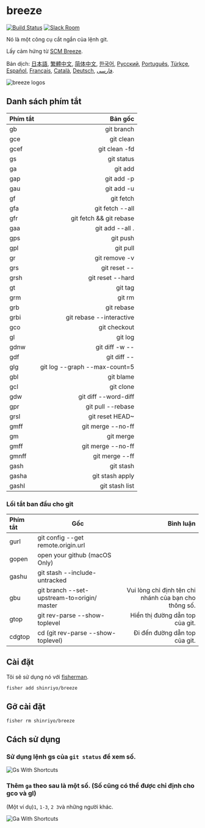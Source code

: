 [日本語]: README.jp.md
[繁體中文]: README.zh-tw.md
[简体中文]: README.zh-cn.md
[한국어]: README.ko.md
[Русский]: README.ru.md
[Português]: README.pt.md
[Türkçe]: README.tr.md
[Español]: README.es.md
[Français]: README.fr.md
[Català]: README.ca.md
[Deutsch]: README.du.md
[فارسی]: README.fa.md
[Tiếng Việt]: README.vn.md

# breeze

[![Build Status][travis-badge]][travis-link]
[![Slack Room][slack-badge]][slack-link]

Nó là một công cụ cắt ngắn của lệnh git.

Lấy cảm hứng từ [SCM Breeze](https://github.com/scmbreeze/scm_breeze "SCM Breeze").

Bản dịch: [日本語], [繁體中文], [简体中文], [한국어], [Русский], [Português], [Türkçe], [Español], [Français], [Català], [Deutsch], [فارسی].

<div class="centered">
<img src="http://i.imgur.com/MEKxPSD.png" alt="breeze logos" />
</div>

## Danh sách phím tắt

| Phím tắt | Bản gốc | 
|:-----------|------------:|
| gb | git branch |
| gce | git clean |
| gcef | git clean -fd |
| gs | git status |
| ga | git add |
| gap | git add -p |
| gau | git add -u |
| gf | git fetch |
| gfa | git fetch --all |
| gfr | git fetch && git rebase |
| gaa | git add --all . |
| gps | git push |
| gpl | git pull |
| gr | git remove -v |
| grs | git reset -- |
| grsh | git reset --hard |
| gt | git tag |
| grm | git rm |
| grb | git rebase |
| grbi | git rebase --interactive | 
| gco | git checkout |
| gl | git log |
| gdnw | git diff -w -- |
| gdf | git diff -- |
| glg | git log --graph --max-count=5 |
| gbl | git blame |
| gcl | git clone |
| gdw | git diff --word-diff |
| gpr | git pull --rebase |
| grsl | git reset HEAD~ |
| gmff | git merge --no-ff |
| gm | git merge |
| gmff | git merge --no-ff |
| gmnff | git merge --ff |
| gash | git stash |
| gasha | git stash apply |
| gashl | git stash list |

### Lối tắt ban đầu cho git

| Phím tắt | Gốc | Bình luận |
|:-----------|------------|------------:|
| gurl | git config --get remote.origin.url | |
| gopen | open your github (macOS Only) | |
| gashu | git stash --include-untracked | |
| gbu | git branch --set-upstream-to=origin/<branch> master | Vui lòng chỉ định tên chi nhánh của bạn cho thông số. |
| gtop | git rev-parse --show-toplevel | Hiển thị đường dẫn top của git. |
| cdgtop | cd (git rev-parse --show-toplevel) | Đi đến đường dẫn top của git. |

## Cài đặt

Tôi sẽ sử dụng nó với [fisherman].

```
fisher add shinriyo/breeze
```

##  Gỡ cài đặt

```
fisher rm shinriyo/breeze
```

## Cách sử dụng

### Sử dụng lệnh gs của `git status` để xem số.

<div class="centered">
<img src="http://i.imgur.com/F3NHal3.png" alt="Gs With Shortcuts" />
</div>

### Thêm `ga` theo sau là một số. (Số cũng có thể được chỉ định cho gco và gl)

(Một ví dụ)`1`, `1-3`, `2 3`và những người khác.
<div class="centered">
<img src="http://i.imgur.com/RpspQI2.png" alt="Ga With Shortcuts" />
</div>

[travis-link]: https://travis-ci.org/shinriyo/breeze
[travis-badge]: https://img.shields.io/travis/shinriyo/breeze.svg
[slack-link]: https://fisherman-wharf.herokuapp.com
[slack-badge]: https://fisherman-wharf.herokuapp.com/badge.svg
[fisherman]: https://github.com/fisherman/fisherman

